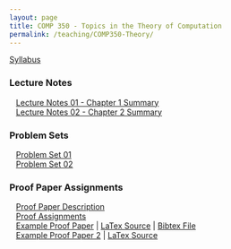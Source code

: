 ```yaml
---
layout: page
title: COMP 350 - Topics in the Theory of Computation
permalink: /teaching/COMP350-Theory/
---
```


[Syllabus](/teaching/COMP350-Theory/comp350-theory-syllabus.pdf)  

### Lecture Notes
&nbsp;&nbsp;&nbsp;[Lecture Notes 01 - Chapter 1 Summary](/teaching/COMP350-Theory/notes/comp350-lectureNotes-01.pdf)  
&nbsp;&nbsp;&nbsp;[Lecture Notes 02 - Chapter 2 Summary](/teaching/COMP350-Theory/notes/comp350-lectureNotes-02.pdf)  

### Problem Sets

&nbsp;&nbsp;&nbsp;[Problem Set 01](/teaching/COMP350-Theory/psets/comp350-pset-01.pdf)  
&nbsp;&nbsp;&nbsp;[Problem Set 02](/teaching/COMP350-Theory/psets/comp350-pset-02.pdf)  


### Proof Paper Assignments

&nbsp;&nbsp;&nbsp;[Proof Paper Description](/teaching/COMP350-Theory/comp350-theory-proofs.pdf)  
&nbsp;&nbsp;&nbsp;[Proof Assignments](/teaching/COMP350-Theory/comp350-proof-assigns.pdf)  
&nbsp;&nbsp;&nbsp;[Example Proof Paper](/teaching/COMP350-Theory/comp350-proof-example.pdf) | [LaTex Source](/teaching/COMP350-Theory/comp350-proof-example.tex) | [Bibtex File](/teaching/COMP350-Theory/Sipser.bib)  
&nbsp;&nbsp;&nbsp;[Example Proof Paper 2](/teaching/COMP350-Theory/comp350-proof-example2.pdf) | [LaTex Source](/teaching/COMP350-Theory/comp350-proof-example2.tex) 
